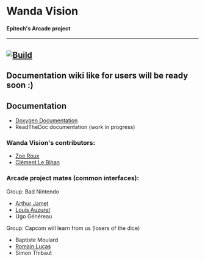 # Wanda Vision
#### Epitech's Arcade project

---
  <a href="https://github.com/Octopus773/Wanda-Vision/actions/workflows/build.yml/badge.svg"><img src="https://github.com/Octopus773/Wanda-Vision/actions/workflows/build.yml/badge.svg" alt="Build"></a>
---

## Documentation wiki like for users will be ready soon :)

## Documentation
- [Doxygen Documentation](https://octopus773.github.io/Wanda-Vision/)
- ReadTheDoc documentation (work in progress)

### Wanda Vision's contributors:
- [Zoe Roux](https://github.com/AnonymusRaccoon "Anonymus Raccoon")
- [Clément Le Bihan](https://github.com/Octopus773 "Octopus")

### Arcade project mates (common interfaces):
Group: Bad Nintendo
- [Arthur Jamet](https://github.com/Arthi-chaud "Arthi-Chaud")
- [Louis Auzuret](https://github.com/GitBluub "Bluub")
- Ugo Généreau

Group: Capcom will learn from us (losers of the dice)
- Baptiste Moulard
- [Romain Lucas](https://github.com/roromainlcs "roromainlcs")
- Simon Thibaut
